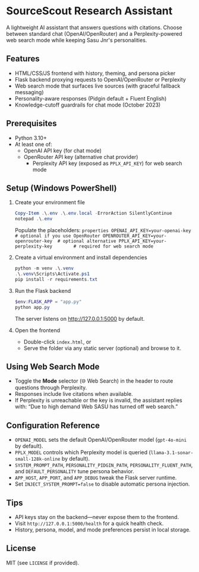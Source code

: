 # SourceScout Research Assistant

A lightweight AI assistant that answers questions with citations. Choose between standard chat (OpenAI/OpenRouter) and a Perplexity-powered web search mode while keeping Sasu Jnr's personalities.

## Features
- HTML/CSS/JS frontend with history, theming, and persona picker
- Flask backend proxying requests to OpenAI/OpenRouter or Perplexity
- Web search mode that surfaces live sources (with graceful fallback messaging)
- Personality-aware responses (Pidgin default + Fluent English)
- Knowledge-cutoff guardrails for chat mode (October 2023)

## Prerequisites
- Python 3.10+
- At least one of:
  - OpenAI API key (for chat mode)
  - OpenRouter API key (alternative chat provider)
	- Perplexity API key (exposed as `PPLX_API_KEY`) for web search mode

## Setup (Windows PowerShell)

1. Create your environment file

	```powershell
	Copy-Item .\.env .\.env.local -ErrorAction SilentlyContinue
	notepad .\.env
	```

	Populate the placeholders:
		```properties
		OPENAI_API_KEY=your-openai-key          # optional if you use OpenRouter
		OPENROUTER_API_KEY=your-openrouter-key  # optional alternative
		PPLX_API_KEY=your-perplexity-key        # required for web search mode
		```

2. Create a virtual environment and install dependencies

	```powershell
	python -m venv .\.venv
	.\.venv\Scripts\Activate.ps1
	pip install -r requirements.txt
	```

3. Run the Flask backend

	```powershell
	$env:FLASK_APP = "app.py"
	python app.py
	```

	The server listens on http://127.0.0.1:5000 by default.

4. Open the frontend
	- Double-click `index.html`, or
	- Serve the folder via any static server (optional) and browse to it.

## Using Web Search Mode
- Toggle the **Mode** selector (🌐 Web Search) in the header to route questions through Perplexity.
- Responses include live citations when available.
- If Perplexity is unreachable or the key is invalid, the assistant replies with: “Due to high demand Web SASU has turned off web search.”

## Configuration Reference
- `OPENAI_MODEL` sets the default OpenAI/OpenRouter model (`gpt-4o-mini` by default).
- `PPLX_MODEL` controls which Perplexity model is queried (`llama-3.1-sonar-small-128k-online` by default).
- `SYSTEM_PROMPT_PATH`, `PERSONALITY_PIDGIN_PATH`, `PERSONALITY_FLUENT_PATH`, and `DEFAULT_PERSONALITY` tune persona behavior.
- `APP_HOST`, `APP_PORT`, and `APP_DEBUG` tweak the Flask server runtime.
- Set `INJECT_SYSTEM_PROMPT=false` to disable automatic persona injection.

## Tips
- API keys stay on the backend—never expose them to the frontend.
- Visit `http://127.0.0.1:5000/health` for a quick health check.
- History, persona, model, and mode preferences persist in local storage.

## License
MIT (see `LICENSE` if provided).

